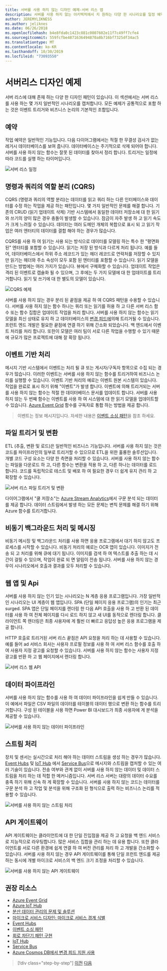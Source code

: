 ```yaml
---
title: 서버를 사용 하지 않는 디자인 예제-서버 리스 앱
description: 서버를 사용 하지 않는 아키텍처에서 지 원하는 다양 한 시나리오를 일정 예약 및 이벤트 기반 처리에서 파일 트리거 및 스트림 프로세스로 이해 합니다.
author: JEREMYLIKNESS
ms.author: jeliknes
ms.date: 06/26/2018
ms.openlocfilehash: b4e8fda0c1423c881c0807602e11f7c49ff7cfe4
ms.sourcegitcommit: 559fcfbe4871636494870a8b716bf7325df34ac5
ms.translationtype: MT
ms.contentlocale: ko-KR
ms.lasthandoff: 10/30/2019
ms.locfileid: "73093550"
---
```

# <a name="serverless-design-examples"></a>서버리스 디자인 예제

서버 리스에 대해 존재 하는 다양 한 디자인 패턴이 있습니다. 이 섹션에서는 서버 리스를 사용 하는 몇 가지 일반적인 시나리오를 캡처합니다. 모든 예제가 공통적으로 포함 하는 것은 이벤트 트리거와 비즈니스 논리의 기본적인 조합입니다.

## <a name="scheduling"></a>예약

작업 예약은 일반적인 기능입니다. 다음 다이어그램에서는 적절 한 무결성 검사가 없는 레거시 데이터베이스를 보여 줍니다. 데이터베이스는 주기적으로 삭제 되어야 합니다. 서버를 사용 하지 않는 함수는 잘못 된 데이터를 찾아서 정리 합니다. 트리거는 일정에 따라 코드를 실행 하는 타이머입니다.

![서버 리스 일정](./media/serverless-scheduling.png)

## <a name="command-and-query-responsibility-segregation-cqrs"></a>명령과 쿼리의 역할 분리 (CQRS)

CQRS (명령과 쿼리의 역할 분리)는 데이터를 읽고 쿼리 하는 다른 인터페이스와 데이터를 수정 하는 작업을 제공 하는 패턴입니다. 몇 가지 일반적인 문제를 해결 합니다. 기존의 CRUD (읽기 업데이트 삭제) 기반 시스템에서 동일한 데이터 저장소에 대 한 읽기와 쓰기의 양이 많은 경우 충돌이 발생할 수 있습니다. 잠금이 자주 발생 하 고 읽기 속도가 크게 느려질 수 있습니다. 데이터는 여러 도메인 개체의 복합으로 표시 되 고 읽기 작업은 여러 엔터티의 데이터를 결합 해야 하는 경우가 많습니다.

CQRS를 사용 하 여 읽기는 사용 되는 방식으로 데이터를 모델링 하는 특수 한 "평면화 된" 엔터티를 포함할 수 있습니다. 읽기는 저장 된 방식과 다르게 처리 됩니다. 예를 들어, 데이터베이스에서 하위 주소 레코드가 있는 헤더 레코드로 연락처를 저장할 수 있지만 읽기는 헤더와 주소 속성이 모두 포함 된 엔터티를 포함할 수 있습니다. 읽기 모델을 만드는 방법에는 여러 가지가 있습니다. 뷰에서 구체화할 수 있습니다. 업데이트 작업은 격리 된 이벤트로 캡슐화 될 수 있으며, 그 후에는 두 가지 모델에 대 한 업데이트를 트리거합니다. 읽기 및 쓰기에 대 한 별도의 모델이 있습니다.

![CQRS 예제](./media/cqrs-example.png)

서버를 사용 하지 않는 경우 분리 된 끝점을 제공 하 여 CQRS 패턴을 수용할 수 있습니다. 서버를 사용 하지 않는 함수 하나는 쿼리 또는 읽기를 허용 하 고 다른 서버 리스 함수 또는 함수 집합은 업데이트 작업을 처리 합니다. 서버를 사용 하지 않는 함수는 읽기 모델을 최신 상태로 유지 하 고 데이터베이스의 [변경 피드에](https://docs.microsoft.com/azure/cosmos-db/change-feed)의해 트리거될 수 있습니다. 프런트 엔드 개발은 필요한 끝점에 연결 하기 위해 간소화 되었습니다. 백 엔드에서 이벤트 처리를 처리 합니다. 또한이 모델은 여러 팀이 서로 다른 작업을 수행할 수 있기 때문에 규모가 많은 프로젝트에 대해 잘 확장 됩니다.

## <a name="event-based-processing"></a>이벤트 기반 처리

메시지 기반 시스템에서 이벤트는 처리 될 큐 또는 게시자/구독자 항목으로 수집 되는 경우가 많습니다. 이러한 이벤트는 서버를 사용 하지 않는 함수를 트리거하여 비즈니스 논리를 실행할 수 있습니다. 이벤트 기반 처리의 예로는 이벤트 원본 시스템이 있습니다. 작업을 완료로 표시 하기 위해 "이벤트"가 발생 합니다. 이벤트에 의해 트리거되는 서버를 사용 하지 않는 함수는 적절 한 데이터베이스 문서를 업데이트 합니다. 서버를 사용 하지 않는 두 번째 함수는 이벤트를 사용 하 여 시스템에 대 한 읽기 모델을 업데이트할 수 있습니다. [Azure Event Grid](https://docs.microsoft.com/azure/event-grid/overview) 함수를 구독자로 통합 하는 방법을 제공 합니다.

> 이벤트는 정보 메시지입니다. 자세한 내용은 [이벤트 소싱 패턴](https://docs.microsoft.com/azure/architecture/patterns/event-sourcing)을 참조 하세요.

## <a name="file-triggers-and-transformations"></a>파일 트리거 및 변환

ETL (추출, 변환 및 로드)은 일반적인 비즈니스 기능입니다. 서버를 사용 하지 않는 것은 코드를 파이프라인의 일부로 트리거할 수 있으므로 ETL을 위한 훌륭한 솔루션입니다. 개별 코드 구성 요소는 다양 한 측면을 처리할 수 있습니다. 서버를 사용 하지 않는 함수는 파일을 다운로드 하 고, 다른 함수는 변환을 적용 하 고, 다른 하나는 데이터를 로드 합니다. 코드를 독립적으로 테스트 및 배포 하 여 필요한 경우 더 쉽게 유지 관리 하 고 확장할 수 있습니다.

![서버 리스 파일 트리거 및 변환](./media/serverless-file-triggers.png)

다이어그램에서 "쿨 저장소"는 [Azure Stream Analytics](https://docs.microsoft.com/azure/stream-analytics)에서 구문 분석 되는 데이터를 제공 합니다. 데이터 스트림에서 발생 하는 모든 문제는 변칙 문제를 해결 하기 위해 Azure 함수를 트리거합니다.

## <a name="asynchronous-background-processing-and-messaging"></a>비동기 백그라운드 처리 및 메시징

비동기 메시징 및 백그라운드 처리를 사용 하면 응용 프로그램에서 대기 하지 않고도 프로세스를 시작할 수 있습니다. 비동기 처리의 예로는 OCR 앱이 있습니다. 이미지가 전송 되 고 처리를 위해 큐에 대기 됩니다. 이미지를 검색 하 여 텍스트를 추출 하는 데 시간이 걸릴 수 있으며, 작업이 완료 되 면 알림이 전송 됩니다. 서버를 사용 하지 않는 경우이 시나리오에서 호출과 결과를 모두 처리할 수 있습니다.

## <a name="web-apps-and-apis"></a>웹 앱 및 Api

서버를 사용 하지 않는 인기 있는 시나리오는 N 계층 응용 프로그램입니다. 가장 일반적인 시나리오는 UI 계층이 웹 앱입니다. SPA (단일 페이지 응용 프로그램)의 인기는 최근 surged. SPA 앱은 단일 페이지를 렌더링 한 다음 API 호출을 사용 하 고 반환 된 데이터를 사용 하 여 전체 페이지를 다시 로드 하지 않고 새 UI를 동적으로 렌더링 합니다. 클라이언트 쪽 렌더링은 최종 사용자에 게 훨씬 더 빠르고 응답성 높은 응용 프로그램을 제공 합니다.

HTTP 호출로 트리거된 서버 리스 끝점은 API 요청을 처리 하는 데 사용할 수 있습니다. 예를 들어 ad 서비스 회사는 사용자 프로필 정보를 사용 하 여 서버 리스 함수를 호출 하 여 사용자 지정 광고를 요청할 수 있습니다. 서버를 사용 하지 않는 함수는 사용자 지정 광고를 반환 하 고 웹 페이지에서 렌더링 합니다.

![서버 리스 웹 API](./media/serverless-web-api.png)

## <a name="data-pipeline"></a>데이터 파이프라인

서버를 사용 하지 않는 함수를 사용 하 여 데이터 파이프라인을 쉽게 만들 수 있습니다. 이 예에서 파일은 CSV 파일의 데이터를 테이블의 데이터 행으로 변환 하는 함수를 트리거합니다. 구성 된 테이블을 사용 하면 Power BI 대시보드가 최종 사용자에 게 분석을 제공할 수 있습니다.

![서버를 사용 하지 않는 데이터 파이프라인](./media/serverless-data-pipeline.png)

## <a name="stream-processing"></a>스트림 처리

장치 및 센서는 실시간으로 처리 해야 하는 데이터 스트림을 생성 하는 경우가 많습니다. [Event Hubs](https://docs.microsoft.com/azure/event-hubs/event-hubs-what-is-event-hubs) 및 [IoT Hub](https://docs.microsoft.com/azure/iot-hub) 에서 [Service Bus](https://docs.microsoft.com/azure/service-bus)으로 메시지와 스트림을 캡처할 수 있는 여러 기술이 있습니다. 전송 여부와 관계 없이 서버를 사용 하지 않는 데이터 및 데이터 스트림을 처리 하는 데 적합 한 메커니즘입니다. 서버 리스 서버는 대량의 데이터 수요를 충족 하기 위해 신속 하 게 확장할 수 있습니다. 서버를 사용 하지 않는 코드는 데이터를 구문 분석 하 고 작업 및 분석을 위해 구조화 된 형식으로 출력 하는 비즈니스 논리를 적용할 수 있습니다.

![서버를 사용 하지 않는 스트림 처리](./media/serverless-stream-processing.png)

## <a name="api-gateway"></a>API 게이트웨이

API 게이트웨이는 클라이언트에 대 한 단일 진입점을 제공 하 고 요청을 백 엔드 서비스로 지능적으로 라우팅합니다. 많은 서비스 집합을 관리 하는 데 유용 합니다. 또한 클라이언트를 서로 다른 환경에 쉽게 연결 하 여 버전 관리를 처리 하 고 개발을 간소화할 수 있습니다. 서버를 사용 하지 않는 경우 API 게이트웨이를 통해 단일 프런트 엔드를 제공 하는 동시에 개별 마이크로 서비스의 백 엔드 크기 조정을 처리할 수 있습니다.

![서버를 사용 하지 않는 API 게이트웨이](./media/serverless-api-gateway.png)

## <a name="recommended-resources"></a>권장 리소스

- [Azure Event Grid](https://docs.microsoft.com/azure/event-grid/overview)
- [Azure IoT Hub](https://docs.microsoft.com/azure/iot-hub)
- [분산 데이터 관리의 문제 및 솔루션](../microservices/architect-microservice-container-applications/distributed-data-management.md)
- [마이크로 서비스 디자인: 마이크로 서비스 경계 식별](https://docs.microsoft.com/azure/architecture/microservices/microservice-boundaries)
- [Event Hubs](https://docs.microsoft.com/azure/event-hubs/event-hubs-what-is-event-hubs)
- [이벤트 소싱 패턴](https://docs.microsoft.com/azure/architecture/patterns/event-sourcing)
- [회로 차단기 패턴 구현](../microservices/implement-resilient-applications/implement-circuit-breaker-pattern.md)
- [IoT Hub](https://docs.microsoft.com/azure/iot-hub)
- [Service Bus](https://docs.microsoft.com/azure/service-bus)
- [Azure Cosmos DB에서 변경 피드 지원 사용](https://docs.microsoft.com/azure/cosmos-db/change-feed)

>[!div class="step-by-step"]
>[이전](serverless-architecture-considerations.md)
>[다음](azure-serverless-platform.md)
